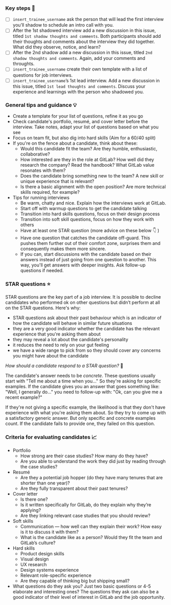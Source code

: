 ### Key steps :walking: 

* [ ] `insert_trainee_username` ask the person that will lead the first interview you’ll shadow to schedule an intro call with you.
* [ ] After the 1st shadowed interview add a new discussion in this issue, titled `1st shadow thoughts and comments`. Both participants should add their thoughts and comments about the interview they did together. What did they observe, notice, and learn?
* [ ] After the 2nd shadow add a new discussion in this issue, titled `2nd shadow thoughts and comments`. Again, add your comments and throughts.
* [ ] `insert_trainee_username` create their own template with a list of questions for job interviews.
* [ ] `insert_trainee_username`’s 1st lead interview. Add a new discussion in this issue, titled `1st lead thoughts and comments`. Discuss your experience and learnings with the person who shadowed you.

### General tips and guidance :bulb: 

* Create a template for your list of questions, refine it as you go
* Check candidate's portfolio, resumé, and cover letter before the interview. Take notes, adapt your list of questions based on what you see
* Focus on team fit, but also dig into hard skills (Aim for a 60/40 split)
* If you're on the fence about a candidate, think about these:
  * Would this candidate fit the team? Are they humble, enthusiastic, collaborative?
  * How interested are they in the role at GitLab? How well did they research the company? Read the handbook? What GitLab value resonates with them?
  * Does the candidate bring something new to the team? A new skill or unique experience that is relevant?
  * Is there a basic alignment with the open position? Are more technical skills required, for example?
* Tips for running interviews
  * Be warm, chatty and nice. Explain how the interviews work at GitLab.
  * Start off with warmup questions to get the candidate talking
  * Transition into hard skills questions, focus on their design process
  * Transition into soft skill questions, focus on how they work with others
  * Have at least one STAR question (more advice on these below :point_down: )
  * Have one question that catches the candidate off-guard. This pushes them further out of their comfort zone, surprises them and consequently makes them more sincere. 
  * If you can, start discussions with the candidate based on their answers instead of just going from one question to another. This way, you'll get answers with deeper insights. Ask follow-up questions if needed.

### STAR questions :star: 

STAR questions are the key part of a job interview. It is possible to decline candidates who performed ok on other questions but didn’t perform at all on the STAR questions. Here's why:

* STAR questions ask about their past behaviour which is an indicator of how the candidate will behave in similar future situations
* they are a very good indicator whether the candidate has the relevant experience that you're asking them about
* they may reveal a lot about the candidate's personality
* it reduces the need to rely on your gut feeling
* we have a wide range to pick from so they should cover any concerns you might have about the candidate

_How should a candidate respond to a STAR question?_ :thinking: 

The candidate's answer needs to be _concrete_. These questions usually start with "Tell me about a time when you..." So they're asking for specific examples. If the candidate gives you an answer that goes something like: "Well, I generally do..." you need to follow-up with: "Ok, can you give me a recent example?"

If they're not giving a specific example, the likelihood is that they don't have experience with what you're asking them about. So they try to come up with a satisfactory generic answer. But only specific and concrete examples count. If the candidate fails to provide one, they failed on this question.

### Criteria for evaluating candidates :chart_with_upwards_trend: 

* Portfolio
  * How strong are their case studies? How many do they have?
  * Are you able to understand the work they did just by reading through the case studies?
* Resumé
  * Are they a potential job hopper (do they have many tenures that are shorter than one year)?
  * Are they fully transparent about their past tenures?
* Cover letter
  * Is there one?
  * Is it written specifically for GitLab, do they explain why they’re applying? 
  * Are they linking relevant case studies that you should review?
* Soft skills
  * Communication — how well can they explain their work? How easy is it to discuss it with them?
  * What is the candidate like as a person? Would they fit the team and GitLab’s culture?
* Hard skills
  * Product design skills
  * Visual design
  * UX research
  * Design systems experience
  * Relevant role-specific experience
  * Are they capable of thinking big but shipping small?
* What questions do they ask you? Just two basic questions or 4-5 elaborate and interesting ones? The questions they ask can also be a good indicator of their level of interest in GitLab and the job opportunity.
